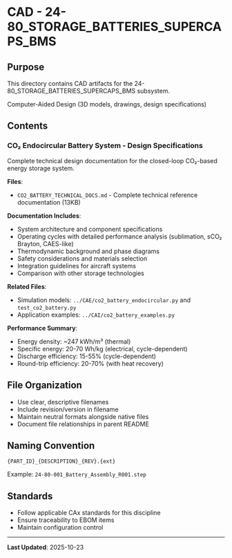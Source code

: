 # CAD - 24-80_STORAGE_BATTERIES_SUPERCAPS_BMS

## Purpose

This directory contains CAD artifacts for the 24-80_STORAGE_BATTERIES_SUPERCAPS_BMS subsystem.

Computer-Aided Design (3D models, drawings, design specifications)

## Contents

### CO₂ Endocircular Battery System - Design Specifications

Complete technical design documentation for the closed-loop CO₂-based energy storage system.

**Files**:
- `CO2_BATTERY_TECHNICAL_DOCS.md` - Complete technical reference documentation (13KB)

**Documentation Includes**:
- System architecture and component specifications
- Operating cycles with detailed performance analysis (sublimation, sCO₂ Brayton, CAES-like)
- Thermodynamic background and phase diagrams
- Safety considerations and materials selection
- Integration guidelines for aircraft systems
- Comparison with other storage technologies

**Related Files**:
- Simulation models: `../CAE/co2_battery_endocircular.py` and `test_co2_battery.py`
- Application examples: `../CAI/co2_battery_examples.py`

**Performance Summary**:
- Energy density: ~247 kWh/m³ (thermal)
- Specific energy: 20-70 Wh/kg (electrical, cycle-dependent)
- Discharge efficiency: 15-55% (cycle-dependent)
- Round-trip efficiency: 20-70% (with heat recovery)

## File Organization

- Use clear, descriptive filenames
- Include revision/version in filename
- Maintain neutral formats alongside native files
- Document file relationships in parent README

## Naming Convention

```
{PART_ID}_{DESCRIPTION}_{REV}.{ext}
```

Example: `24-80-001_Battery_Assembly_R001.step`

## Standards

- Follow applicable CAx standards for this discipline
- Ensure traceability to EBOM items
- Maintain configuration control

---

**Last Updated**: 2025-10-23
